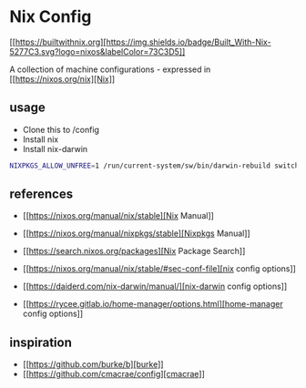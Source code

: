 # Nix Config

[[https://builtwithnix.org][https://img.shields.io/badge/Built_With-Nix-5277C3.svg?logo=nixos&labelColor=73C3D5]]

A collection of machine configurations - expressed in [[https://nixos.org/nix][Nix]]

## usage

- Clone this to /config
- Install nix
- Install nix-darwin

```sh
NIXPKGS_ALLOW_UNFREE=1 /run/current-system/sw/bin/darwin-rebuild switch -I darwin-config=/config/hosts/phoenix/config.nix
```

## references

- [[https://nixos.org/manual/nix/stable][Nix Manual]]
- [[https://nixos.org/manual/nixpkgs/stable][Nixpkgs Manual]]
- [[https://search.nixos.org/packages][Nix Package Search]]

- [[https://nixos.org/manual/nix/stable/#sec-conf-file][nix config options]]
- [[https://daiderd.com/nix-darwin/manual/][nix-darwin config options]]
- [[https://rycee.gitlab.io/home-manager/options.html][home-manager config options]]

## inspiration

- [[https://github.com/burke/b][burke]]
- [[https://github.com/cmacrae/config][cmacrae]]
